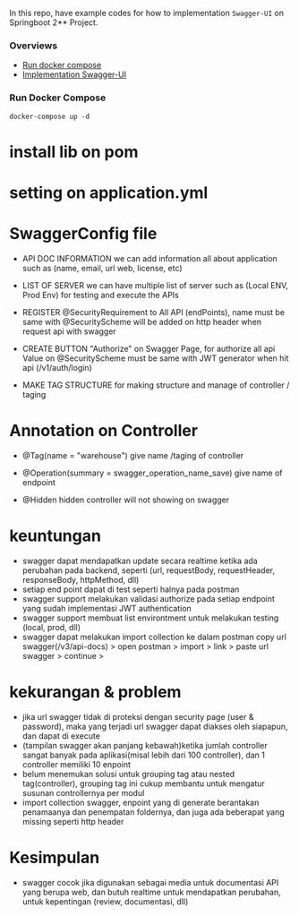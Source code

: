 
In this repo, have example codes for how to implementation `Swagger-UI` on Springboot 2** Project.


### Overviews
- [Run docker compose](#run-docker-compose)
- [Implementation Swagger-UI]()

### Run Docker Compose
`docker-compose up -d`

# 



# install lib on pom

# setting on application.yml

# SwaggerConfig file
- API DOC INFORMATION
	we can add information all about application such as (name, email, url web, license, etc)

- LIST OF SERVER
    we can have multiple list of server such as (Local ENV, Prod Env) for testing and execute the APIs
	
- REGISTER @SecurityRequirement to All API (endPoints), 
    name must be same with @SecurityScheme
	will be added on http header when request api with swagger

- CREATE BUTTON "Authorize" on Swagger Page, for authorize all api
    Value on @SecurityScheme must be same with JWT generator when hit api (/v1/auth/login)    
  
- MAKE TAG STRUCTURE
   for making structure and manage of controller / taging

# Annotation on Controller
- @Tag(name = "warehouse")
    give name /taging of controller
	
- @Operation(summary = swagger_operation_name_save)
    give name of endpoint

- @Hidden
   hidden controller will not showing on swagger	
   
   
   

# keuntungan
- swagger dapat mendapatkan update secara realtime ketika ada perubahan pada backend, seperti (url, requestBody, requestHeader, responseBody, httpMethod, dll)
- setiap end point dapat di test seperti halnya pada postman
- swagger support melakukan validasi authorize pada setiap endpoint yang sudah implementasi JWT authentication
- swagger support membuat list environtment untuk melakukan testing (local, prod, dll)
- swagger dapat melakukan import collection ke dalam postman
  copy url swagger(/v3/api-docs) > open postman > import > link > paste url swagger > continue >
   
   
   
   
# kekurangan & problem
- jika url swagger tidak di proteksi dengan security page (user & password), maka yang terjadi url swagger dapat diakses oleh siapapun, dan dapat di execute
- (tampilan swagger akan panjang kebawah)ketika jumlah controller sangat banyak pada aplikasi(misal lebih dari 100 controller), dan 1 controller memiliki 10 enpoint
- belum menemukan solusi untuk grouping tag atau nested tag(controller), grouping tag ini cukup membantu untuk mengatur susunan controllernya per modul
- import collection swagger, enpoint yang di generate berantakan penamaanya dan penempatan foldernya, dan juga ada beberapat yang missing seperti http header


# Kesimpulan
- swagger cocok jika digunakan sebagai media untuk documentasi API yang berupa web, dan butuh realtime untuk mendapatkan perubahan, untuk kepentingan (review, documentasi, dll)
	
	


